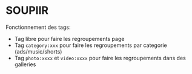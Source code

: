 # SOUPIIR

Fonctionnement des tags:

* Tag libre pour faire les regroupements page
* Tag `category:xxx` pour faire les regroupements par categorie (ads/music/shorts)
* Tag `photo:xxxx` et `video:xxxx` pour faire les regroupements dans des galleries